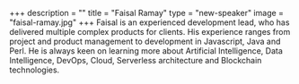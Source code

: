 +++
description = ""
title = "Faisal Ramay"
type = "new-speaker"
image = "faisal-ramay.jpg"
+++
Faisal is an experienced development lead, who has delivered multiple complex products for clients. His experience ranges from project and product management to development in Javascript, Java and Perl.
He is always keen on learning more about Artificial Intelligence, Data Intelligence, DevOps, Cloud, Serverless architecture and Blockchain technologies.